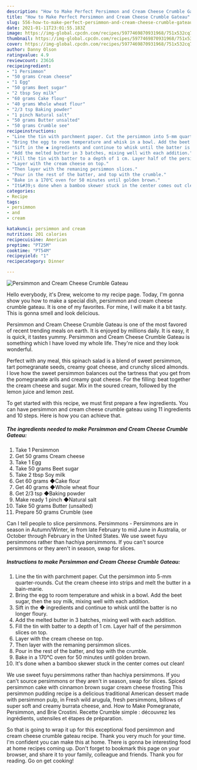 ```yaml
---
description: "How to Make Perfect Persimmon and Cream Cheese Crumble Gateau"
title: "How to Make Perfect Persimmon and Cream Cheese Crumble Gateau"
slug: 556-how-to-make-perfect-persimmon-and-cream-cheese-crumble-gateau
date: 2021-01-11T23:01:55.183Z
image: https://img-global.cpcdn.com/recipes/5977469870931968/751x532cq70/persimmon-and-cream-cheese-crumble-gateau-recipe-main-photo.jpg
thumbnail: https://img-global.cpcdn.com/recipes/5977469870931968/751x532cq70/persimmon-and-cream-cheese-crumble-gateau-recipe-main-photo.jpg
cover: https://img-global.cpcdn.com/recipes/5977469870931968/751x532cq70/persimmon-and-cream-cheese-crumble-gateau-recipe-main-photo.jpg
author: Danny Olson
ratingvalue: 4.9
reviewcount: 23616
recipeingredient:
- "1 Persimmon"
- "50 grams Cream cheese"
- "1 Egg"
- "50 grams Beet sugar"
- "2 tbsp Soy milk"
- "60 grams Cake flour"
- "40 grams Whole wheat flour"
- "2/3 tsp Baking powder"
- "1 pinch Natural salt"
- "50 grams Butter unsalted"
- "50 grams Crumble see"
recipeinstructions:
- "Line the tin with parchment paper. Cut the persimmon into 5-mm quarter-rounds. Cut the cream cheese into strips and melt the butter in a bain-marie."
- "Bring the egg to room temperature and whisk in a bowl. Add the beet sugar, then the soy milk, mixing well with each addition."
- "Sift in the ◆ ingredients and continue to whisk until the batter is no longer floury."
- "Add the melted butter in 3 batches, mixing well with each addition."
- "Fill the tin with batter to a depth of 1 cm. Layer half of the persimmon slices on top."
- "Layer with the cream cheese on top."
- "Then layer with the remaning persimmon slices."
- "Pour in the rest of the batter, and top with the crumble."
- "Bake in a 170℃ oven for 50 minutes until golden brown."
- "It&#39;s done when a bamboo skewer stuck in the center comes out clean!"
categories:
- Recipe
tags:
- persimmon
- and
- cream

katakunci: persimmon and cream 
nutrition: 201 calories
recipecuisine: American
preptime: "PT25M"
cooktime: "PT54M"
recipeyield: "1"
recipecategory: Dinner

---
```



![Persimmon and Cream Cheese Crumble Gateau](https://img-global.cpcdn.com/recipes/5977469870931968/751x532cq70/persimmon-and-cream-cheese-crumble-gateau-recipe-main-photo.jpg)

Hello everybody, it's Drew, welcome to my recipe page. Today, I'm gonna show you how to make a special dish, persimmon and cream cheese crumble gateau. It is one of my favorites. For mine, I will make it a bit tasty. This is gonna smell and look delicious.

Persimmon and Cream Cheese Crumble Gateau is one of the most favored of recent trending meals on earth. It is enjoyed by millions daily. It is easy, it is quick, it tastes yummy. Persimmon and Cream Cheese Crumble Gateau is something which I have loved my whole life. They're nice and they look wonderful.

Perfect with any meal, this spinach salad is a blend of sweet persimmon, tart pomegranate seeds, creamy goat cheese, and crunchy sliced almonds. I love how the sweet persimmon balances out the tartness that you get from the pomegranate arils and creamy goat cheese. For the filling: beat together the cream cheese and sugar. Mix in the soured cream, followed by the lemon juice and lemon zest.


To get started with this recipe, we must first prepare a few ingredients. You can have persimmon and cream cheese crumble gateau using 11 ingredients and 10 steps. Here is how you can achieve that.

<!--inarticleads1-->

##### The ingredients needed to make Persimmon and Cream Cheese Crumble Gateau:

1. Take 1 Persimmon
1. Get 50 grams Cream cheese
1. Take 1 Egg
1. Take 50 grams Beet sugar
1. Take 2 tbsp Soy milk
1. Get 60 grams ◆Cake flour
1. Get 40 grams ◆Whole wheat flour
1. Get 2/3 tsp ◆Baking powder
1. Make ready 1 pinch ◆Natural salt
1. Take 50 grams Butter (unsalted)
1. Prepare 50 grams Crumble (see


Can I tell people to slice persimmons. Persimmons - Persimmons are in season in Autumn/Winter, ie from late February to mid June in Australia, or October through February in the United States. We use sweet fuyu persimmons rather than hachiya persimmons. If you can&#39;t source persimmons or they aren&#39;t in season, swap for slices. 

<!--inarticleads2-->

##### Instructions to make Persimmon and Cream Cheese Crumble Gateau:

1. Line the tin with parchment paper. Cut the persimmon into 5-mm quarter-rounds. Cut the cream cheese into strips and melt the butter in a bain-marie.
1. Bring the egg to room temperature and whisk in a bowl. Add the beet sugar, then the soy milk, mixing well with each addition.
1. Sift in the ◆ ingredients and continue to whisk until the batter is no longer floury.
1. Add the melted butter in 3 batches, mixing well with each addition.
1. Fill the tin with batter to a depth of 1 cm. Layer half of the persimmon slices on top.
1. Layer with the cream cheese on top.
1. Then layer with the remaning persimmon slices.
1. Pour in the rest of the batter, and top with the crumble.
1. Bake in a 170℃ oven for 50 minutes until golden brown.
1. It&#39;s done when a bamboo skewer stuck in the center comes out clean!


We use sweet fuyu persimmons rather than hachiya persimmons. If you can&#39;t source persimmons or they aren&#39;t in season, swap for slices. Spiced persimmon cake with cinnamon brown sugar cream cheese frosting This persimmon pudding recipe is a delicious traditional American dessert made with persimmon pulp, in Fresh wild arugula, fresh persimmons, billows of super soft and creamy burrata cheese, and. How to Make Pomegranate, Persimmon, and Brie Crostini. Recette Crumble simple : découvrez les ingrédients, ustensiles et étapes de préparation. 

So that is going to wrap it up for this exceptional food persimmon and cream cheese crumble gateau recipe. Thank you very much for your time. I'm confident you can make this at home. There is gonna be interesting food at home recipes coming up. Don't forget to bookmark this page on your browser, and share it to your family, colleague and friends. Thank you for reading. Go on get cooking!
